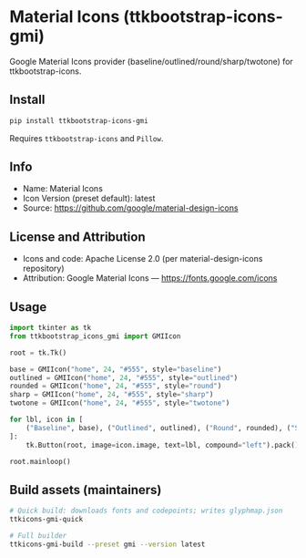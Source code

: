 # Material Icons (ttkbootstrap-icons-gmi)

Google Material Icons provider (baseline/outlined/round/sharp/twotone) for ttkbootstrap-icons.

## Install

```bash
pip install ttkbootstrap-icons-gmi
```

Requires `ttkbootstrap-icons` and `Pillow`.

## Info

- Name: Material Icons
- Icon Version (preset default): latest
- Source: https://github.com/google/material-design-icons

## License and Attribution

- Icons and code: Apache License 2.0 (per material-design-icons repository)
- Attribution: Google Material Icons — https://fonts.google.com/icons

## Usage

```python
import tkinter as tk
from ttkbootstrap_icons_gmi import GMIIcon

root = tk.Tk()

base = GMIIcon("home", 24, "#555", style="baseline")
outlined = GMIIcon("home", 24, "#555", style="outlined")
rounded = GMIIcon("home", 24, "#555", style="round")
sharp = GMIIcon("home", 24, "#555", style="sharp")
twotone = GMIIcon("home", 24, "#555", style="twotone")

for lbl, icon in [
    ("Baseline", base), ("Outlined", outlined), ("Round", rounded), ("Sharp", sharp), ("TwoTone", twotone)
]:
    tk.Button(root, image=icon.image, text=lbl, compound="left").pack()

root.mainloop()
```

## Build assets (maintainers)

```bash
# Quick build: downloads fonts and codepoints; writes glyphmap.json
ttkicons-gmi-quick

# Full builder
ttkicons-gmi-build --preset gmi --version latest
```
